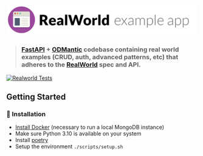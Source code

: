 # ![RealWorld FastAPI + ODMantic App](logo.png)

<div align="center">

<!---
[![CircleCI](https://circleci.com/gh/......)](https://circleci.com/gh/...)
[![codecov](https://codecov.io/gh/.../........)](https://codecov.io/gh/.....)
[![Maintainability](https://api.codeclimate.com/v1/badges/......)](https://codeclimate.com/repos/....)
-->

</div>

> ### [FastAPI](https://github.com/tiangolo/fastapi) + [ODMantic](https://github.com/art049/odmantic) codebase containing real world examples (CRUD, auth, advanced patterns, etc) that adheres to the [RealWorld](https://github.com/gothinkster/realworld) spec and API.

[![Realworld Tests](https://github.com/SinghaniaV/conduit/actions/workflows/realworld-tests.yml/badge.svg)](https://github.com/SinghaniaV/conduit/actions/workflows/realworld-tests.yml)

## Getting Started

### :hammer: Installation

- [Install Docker](https://docs.docker.com/engine/install/) (necessary to run a local MongoDB instance)
- Make sure Python 3.10 is available on your system
- Install [poetry](https://poetry.eustace.io/)
- Setup the environment `./scripts/setup.sh`
